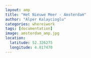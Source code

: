 ```yaml
---
layout: amp
title: "Het Nieuwe Meer - Amsterdam"
author: "Alper Kalaycioglu"
categories: whereiwork
tags: [documentation]
image: amsterdam_amp.jpg
location:
  latitude: 52.326275
  longitude: 4.817470
---
```

